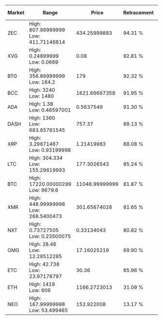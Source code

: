 | Market | Range | Price| Retracement | Doubles to 50% |
| --- | --- | --- | --- | --- |
| ZEC | High: 807.99999999<br />Low: 411.71146814 | 434.25999883 | 94.31 % | 1.40 |
| XVG | High: 0.24899999<br />Low: 0.0669 | 0.08 | 92.81 % | 1.97 |
| BTG | High: 356.89999999<br />Low: 164.2 | 179 | 92.32 % | 1.46 |
| BCC | High: 3240<br />Low: 1480 | 1621.66667358 | 91.95 % | 1.46 |
| ADA | High: 1.38<br />Low: 0.48597001 | 0.5637549 | 91.30 % | 1.65 |
| DASH | High: 1360<br />Low: 683.85781545 | 757.37 | 89.13 % | 1.35 |
| XRP | High: 3.29871467<br />Low: 0.93199998 | 1.21419983 | 88.08 % | 1.74 |
| LTC | High: 304.334<br />Low: 155.29819993 | 177.3026543 | 85.24 % | 1.30 |
| BTC | High: 17220.00000299<br />Low: 9679.6 | 11046.99999999 | 81.87 % | 1.22 |
| XMR | High: 448.99999998<br />Low: 268.5400473 | 301.65674028 | 81.65 % | 1.19 |
| NXT | High: 0.73727505<br />Low: 0.23500075 | 0.33134043 | 80.82 % | 1.47 |
| OMG | High: 28.48<br />Low: 12.28512285 | 17.16025219 | 69.90 % | 1.19 |
| ETC | High: 42.738<br />Low: 23.97178797 | 30.36 | 65.96 % | 1.10 |
| ETH | High: 1419<br />Low: 606 | 1166.2723013 | 31.09 % | 0.00 |
| NEO | High: 167.99999998<br />Low: 53.499465 | 152.922008 | 13.17 % | 0.00 |
